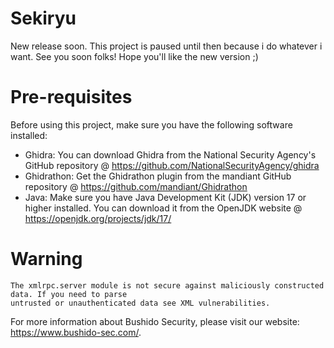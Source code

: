# Sekiryu

  New release soon. This project is paused until then because i do whatever i want.
  See you soon folks! Hope you'll like the new version ;)
  
# Pre-requisites

Before using this project, make sure you have the following software installed:

- Ghidra: You can download Ghidra from the National Security Agency's GitHub repository @  https://github.com/NationalSecurityAgency/ghidra
- Ghidrathon: Get the Ghidrathon plugin from the mandiant GitHub repository @ https://github.com/mandiant/Ghidrathon
- Java: Make sure you have Java Development Kit (JDK) version 17 or higher installed. You can download it from the OpenJDK website @ https://openjdk.org/projects/jdk/17/
    
# Warning
 
    The xmlrpc.server module is not secure against maliciously constructed data. If you need to parse 
    untrusted or unauthenticated data see XML vulnerabilities. 

For more information about Bushido Security, please visit our website: https://www.bushido-sec.com/.
